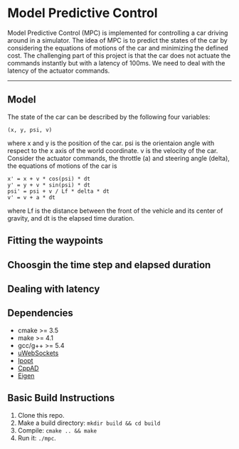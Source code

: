 # Model Predictive Control

Model Predictive Control (MPC) is implemented for controlling a car driving around in a simulator. The idea of MPC is to predict the states of the car by considering the equations of motions of the car and minimizing the defined cost. The challenging part of this project is that the car does not actuate the commands instantly but with a latency of 100ms. We need to deal with the latency of the actuator commands.

---
## Model

The state of the car can be described by the following four variables:
```
(x, y, psi, v)
```
where x and y is the position of the car. psi is the orientaion angle with respect to the x axis of the world coordinate. v is the velocity of the car. Consider the actuator commands, the throttle (a) and steering angle (delta), the equations of motions of the car is
```
x' = x + v * cos(psi) * dt
y' = y + v * sin(psi) * dt
psi' = psi + v / Lf * delta * dt
v' = v + a * dt
```
where Lf is the distance between the front of the vehicle and its center of gravity, and dt is the elapsed time duration.


## Fitting the waypoints

## Choosgin the time step and elapsed duration

## Dealing with latency

## Dependencies

* cmake >= 3.5
* make >= 4.1
* gcc/g++ >= 5.4
* [uWebSockets](https://github.com/uWebSockets/uWebSockets)
* [Ipopt](https://projects.coin-or.org/Ipopt)
* [CppAD](https://www.coin-or.org/CppAD/)
* [Eigen](http://eigen.tuxfamily.org/index.php?title=Main_Page)

## Basic Build Instructions

1. Clone this repo.
2. Make a build directory: `mkdir build && cd build`
3. Compile: `cmake .. && make`
4. Run it: `./mpc`.
